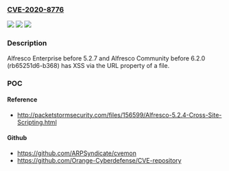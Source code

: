### [CVE-2020-8776](https://cve.mitre.org/cgi-bin/cvename.cgi?name=CVE-2020-8776)
![](https://img.shields.io/static/v1?label=Product&message=n%2Fa&color=blue)
![](https://img.shields.io/static/v1?label=Version&message=n%2Fa&color=blue)
![](https://img.shields.io/static/v1?label=Vulnerability&message=n%2Fa&color=brighgreen)

### Description

Alfresco Enterprise before 5.2.7 and Alfresco Community before 6.2.0 (rb65251d6-b368) has XSS via the URL property of a file.

### POC

#### Reference
- http://packetstormsecurity.com/files/156599/Alfresco-5.2.4-Cross-Site-Scripting.html

#### Github
- https://github.com/ARPSyndicate/cvemon
- https://github.com/Orange-Cyberdefense/CVE-repository

